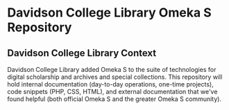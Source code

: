 # Davidson College Library Omeka S Repository

## Davidson College Library Context

Davidson College Library added Omeka S to the suite of technologies for digital scholarship and archives and special collections. This repository will hold internal documentation (day-to-day operations, one-time projects), code snippets (PHP, CSS, HTML), and external documentation that we've found helpful (both official Omeka S and the greater Omeka S community).